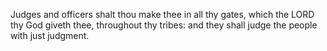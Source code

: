 Judges and officers shalt thou make thee in all thy gates, which the LORD thy God giveth thee, throughout thy tribes: and they shall judge the people with just judgment.
